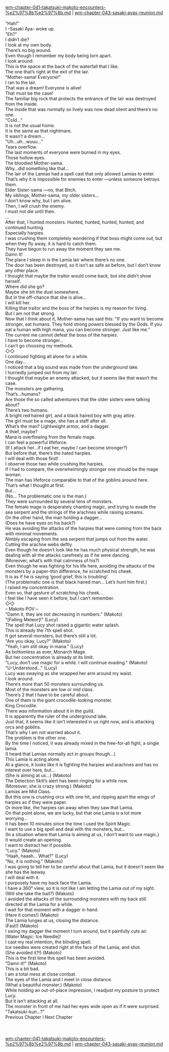 [wm-chapter-041-takatsuki-makoto-encounters-%e2%97%8b%e2%97%8b.md](./wm-chapter-041-takatsuki-makoto-encounters-%e2%97%8b%e2%97%8b.md) | [wm-chapter-043-sasaki-ayas-reunion.md](./wm-chapter-043-sasaki-ayas-reunion.md) <br/>
<br/>
"Hah!" <br/>
I –Sasaki Aya– woke up.<br/>
"Eh?" <br/>
I didn’t die?<br/>
I look at my own body.<br/>
There’s no big wound.<br/>
Even though I remember my body being torn apart.<br/>
I look around.<br/>
This is the space at the back of the waterfall that I like.<br/>
The one that’s right at the exit of the lair.<br/>
"Mother-sama! Everyone!" <br/>
I ran to the lair.<br/>
That was a dream! Everyone is alive!<br/>
That must be the case! <br/>
The familiar big rock that protects the entrance of the lair was destroyed from the inside.<br/>
The inside that was normally so lively was now dead silent and there’s no one.<br/>
"Cold…" <br/>
It is not the usual home.<br/>
It is the same as that nightmare.<br/>
It wasn’t a dream…<br/>
"Uh…uh…wuuu…" <br/>
Tears overflow.<br/>
The last moments of everyone were burned in my eyes.<br/>
Those hollow eyes.<br/>
The bloodied Mother-sama.<br/>
Why…did something like that…<br/>
The lair of the Lamias had a spell cast that only allowed Lamias to enter.<br/>
That’s why it is impossible for enemies to enter —unless someone betrays them.<br/>
Elder Sister-sama —no, that Bitch.<br/>
My siblings, Mother-sama, my older sisters…<br/>
I don’t know why, but I am alive.<br/>
Then, I will crush the enemy.<br/>
I must not die until then.<br/>
…<br/>
After that, I hunted monsters. Hunted, hunted, hunted, hunted, and continued hunting.<br/>
Especially harpies.<br/>
I was crushing them completely wondering if that boss might come out, but when they fly away, it is hard to catch them.<br/>
They have begun to run away the moment they see me.<br/>
Damn it!<br/>
The place I sleep in is the Lamia lair where there’s no one.<br/>
The door has been destroyed, so it isn’t as safe as before, but I don’t know any other place.<br/>
I thought that maybe the traitor would come back, but she didn’t show herself.<br/>
Where did she go?<br/>
Maybe she bit the dust somewhere.<br/>
But in the off-chance that she is alive…<br/>
I will kill her.<br/>
Killing that traitor and the boss of the harpies is my reason for living.<br/>
But I am not that strong.<br/>
Now that I think about it, Mother-sama has said this: "If you want to become stronger, eat humans. They hold strong powers blessed by the Gods. If you eat a human with high mana, you can become stronger. Just like me."<br/>
The current me cannot defeat the boss of the harpies.<br/>
I have to become stronger…<br/>
I can’t go choosing my methods.<br/>
◇◇<br/>
I continued fighting all alone for a while.<br/>
One day…<br/>
I noticed that a big sound was made from the underground lake.<br/>
I hurriedly jumped out from my lair. <br/>
I thought that maybe an enemy attacked, but it seems like that wasn’t the case.<br/>
The monsters are gathering.<br/>
That’s…humans?<br/>
Are those the so called adventurers that the older sisters were talking about?<br/>
There’s two humans.<br/>
A bright red haired girl, and a black haired boy with gray attire.<br/>
The girl must be a mage, she has a staff after all.<br/>
What’s the man? Lightweight armor, and a dagger.<br/>
A thief, maybe?<br/>
Mana is overflowing from the female mage.<br/>
I can feel a powerful lifeforce.<br/>
(If I attack her…if I eat her, maybe I can become stronger?) <br/>
But before that, there’s the hated harpies.<br/>
I will deal with those first! <br/>
I observe those two while crushing the harpies.<br/>
If I had to compare, the overwhelmingly stronger one should be the mage woman.<br/>
The man has lifeforce comparable to that of the goblins around here.<br/>
That’s what I thought at first.<br/>
But…<br/>
(No… The problematic one is the man.) <br/>
They were surrounded by several tens of monsters. <br/>
The female mage is desperately chanting magic, and trying to evade the sea serpent and the strings of the arachnes while raising screams.<br/>
On the other hand, the man holding a dagger…<br/>
(Does he have eyes on his back?) <br/>
He was avoiding the attacks of the harpies that were coming from the back with minimal movements.<br/>
Nimbly escaping from the sea serpent that jumps out from the water.<br/>
Cutting the arachne webs deftly.<br/>
Even though he doesn’t look like he has much physical strength, he was dealing with all the attacks carefreely as if he were dancing.<br/>
(Moreover, what’s with that calmness of his?) <br/>
Even though he was fighting for his life here, avoiding the attacks of the monsters by a paper-thin difference, he scratched his cheek.<br/>
It is as if he is saying ‘good grief, this is troubling’.<br/>
(The problematic one is that black haired man… Let’s hunt him first.) <br/>
I raised my concentration.<br/>
Even so, that gesture of scratching his cheek…<br/>
I feel like I have seen it before, but I can’t remember.<br/>
◇◇<br/>
– Makoto POV –<br/>
"Damn it, they are not decreasing in numbers." (Makoto)<br/>
"[Falling Meteor]!" (Lucy)<br/>
The spell that Lucy shot raised a gigantic water splash.<br/>
This is already the 7th spell shot.<br/>
It got several monsters, but there’s still a lot.<br/>
"Are you okay, Lucy?" (Makoto)<br/>
"Yeah, I am still okay in mana." (Lucy)<br/>
As bottomless as ever, Monarch Mage.<br/>
But her concentration is already at its limit.<br/>
"Lucy, don’t use magic for a while. I will continue evading." (Makoto)<br/>
"U-Understood…" (Lucy)<br/>
Lucy was swaying as she wrapped her arm around my waist. <br/>
I look around.<br/>
There’s more than 50 monsters surrounding us.<br/>
Most of the monsters are low or mid class. <br/>
There’s 2 that I have to be careful about.<br/>
One of them is the giant crocodile-looking monster.<br/>
King Crocodile.<br/>
There was information about it in the guild.<br/>
It is apparently the ruler of the underground lake.<br/>
Just that, it seems like it isn’t interested in us right now, and is attacking orcs and goblins. <br/>
That’s why I am not worried about it. <br/>
The problem is the other one.<br/>
By the time I noticed, it was already mixed in the free-for-all fight, a single lamia.<br/>
(I heard that Lamias normally act in groups though…) <br/>
This Lamia is acting alone. <br/>
At a glance, it looks like it is fighting the harpies and arachnes and has no interest over here, but…<br/>
(She is aiming at us…) (Makoto)<br/>
The Detection Skill’s alert has been ringing for a while now.<br/>
(Moreover, she is crazy strong.) (Makoto)<br/>
Lamias are Mid Class.<br/>
But this one is crushing orcs with one hit, and ripping apart the wings of harpies as if they were paper.<br/>
Or more like, the harpies ran away when they saw that Lamia.<br/>
On that point alone, we are lucky, but that one Lamia is a lot more worrying…<br/>
It has been 10 minutes since the time I used the Spirit Magic.<br/>
I want to use a big spell and deal with the monsters, but…<br/>
(In a situation where that Lamia is aiming at us, I don’t want to use magic.)<br/>
It would create an opening.<br/>
I want to distract her if possible.<br/>
"Lucy." (Makoto)<br/>
"Haah, haaah… What?" (Lucy)<br/>
"No, it is nothing." (Makoto)<br/>
I was going to tell her to be careful about that Lamia, but it doesn’t seem like she has the leeway.<br/>
I will deal with it.<br/>
I purposely have my back face the Lamia.<br/>
I have a 360° view, so it is not like I am letting the Lamia out of my sight.<br/>
(Will she take the bait?) (Makoto)<br/>
I avoided the attacks of the surrounding monsters with my back still directed at the Lamia for a while.<br/>
I wait for that moment with a dagger in hand.<br/>
(Here it comes!) (Makoto)<br/>
The Lamia lunges at us, closing the distance.<br/>
(Fast!) (Makoto)<br/>
I swing my dagger the moment I turn around, but it painfully cuts air.<br/>
[Water Magic: Ice Needle]!<br/>
I cast my real intention, the blinding spell.<br/>
Ice needles were created right at the face of the Lamia, and shot.<br/>
(She avoided it?!) (Makoto)<br/>
This is the first time this spell has been avoided.<br/>
"Damn it!" (Makoto)<br/>
This is a bit bad.<br/>
I am a total mess at close combat. <br/>
The eyes of the Lamia and I meet in close distance.<br/>
(What a beautiful monster.) (Makoto)<br/>
While holding an out-of-place impression, I readjust my posture to protect Lucy.<br/>
But it isn’t attacking at all.<br/>
The monster in front of me had her eyes wide open as if it were surprised.<br/>
"Takatsuki-kun…?" <br/>
Previous Chapter l Next Chapter<br/>
<br/>
<br/> <br/>
[wm-chapter-041-takatsuki-makoto-encounters-%e2%97%8b%e2%97%8b.md](./wm-chapter-041-takatsuki-makoto-encounters-%e2%97%8b%e2%97%8b.md) | [wm-chapter-043-sasaki-ayas-reunion.md](./wm-chapter-043-sasaki-ayas-reunion.md) <br/>
